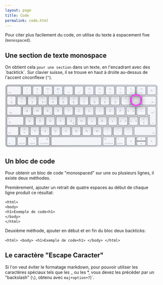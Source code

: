 ```yaml
---
layout: page
title: Code
permalink: code.html
---
```


Pour citer plus facilement du code, on utilise du texte à espacement fixe (`monospaced`).

## Une section de texte monospace

On obtient cela `pour une section` dans un texte, en l'encadrant avec des \`backtick\`. Sur clavier suisse, il se trouve en haut à droite au-dessus de l'accent circonflexe (`^`).

![le backtick sur un clavier Apple suisse](img/backtick.jpg)

## Un bloc de code

Pour obtenir un bloc de code "monospaced" sur une ou plusieurs lignes, il existe deux méthodes.

Premièrement, ajouter un retrait de quatre espaces au début de chaque ligne produit ce résultat:

    <html>
    <body>
    <h1>Exemple de code<h1>
    </body>
    </html>

Deuxième méthode, ajouter en début et en fin du bloc deux backticks:

``
    <html>
    <body>
    <h1>Exemple de code<h1>
    </body>
    </html>
``


## Le caractère "Escape Caracter"

Si l'on veut éviter le formatage markdown, pour pouvoir utiliser les caractères spéciaux tels que les \_ ou les \*, vous devez les précéder par un "backslash" (`\`), obtenu avec `maj+option+7`)`.